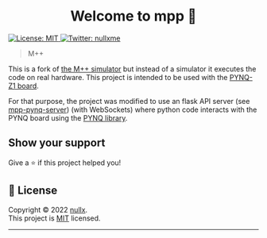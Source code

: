 <h1 align="center">Welcome to mpp 👋</h1>
<p>
  <a href="https://opensource.org/licenses/MIT" target="_blank">
    <img alt="License: MIT" src="https://img.shields.io/badge/License-MIT-yellow.svg" />
  </a>
  <a href="https://twitter.com/nullxme" target="_blank">
    <img alt="Twitter: nullxme" src="https://img.shields.io/twitter/follow/nullxme.svg?style=social" />
  </a>
</p>

> M++

This is a fork of [the M++ simulator](https://github.com/nullxx/mpp) but instead of a simulator it executes the code on real hardware. This project is intended to be used with the [PYNQ-Z1 board](https://store.digilentinc.com/pynq-z1-python-productivity-for-zynq-7000-arm-fpga-soc/).

For that purpose, the project was modified to use an flask API server (see [mpp-pynq-server](mpp-pynq-server)) (with WebSockets) where python code interacts with the PYNQ board using the [PYNQ library](https://pynq.readthedocs.io/en/v2.6.1/index.html). 

## Show your support

Give a ⭐️ if this project helped you!

## 📝 License

Copyright © 2022 [nullx](https://github.com/nullxx).<br />
This project is [MIT](https://opensource.org/licenses/MIT) licensed.

***
